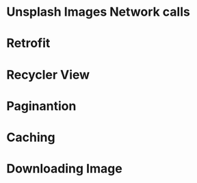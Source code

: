 # Unsplash Images Network calls
# Retrofit
# Recycler View
# Paginantion
# Caching
# Downloading Image
